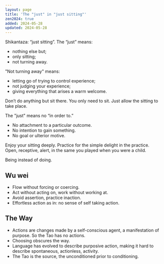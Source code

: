 ```yaml
---
layout: page
title: 'The "just" in "just sitting"'
zen2024: true
added: 2024-05-28
updated: 2024-05-28
---
```



<span lang="ja">Shikantaza</span>: “just sitting”. The “just” means:

- nothing else but;
- only sitting;
- not turning away.

"Not turning away" means:

- letting go of trying to control experience;
- not judging your experience;
- giving everything that arises a warm welcome.

Don’t do anything but sit there. You only need to sit. Just allow the sitting to take place.

The "just" means no “in order to.”

- No attachment to a particular outcome.
- No intention to gain something.
- No goal or ulterior motive.

Enjoy your sitting deeply. Practice for the simple delight in the practice. Open, receptive, alert, in the same you played when you were a child.

Being instead of doing.

## Wu wei

- Flow without forcing or coercing.
- Act without acting on, work without working at.
- Avoid assertion, practice inaction.
- Effortless action as in: no sense of self taking action.

## The Way

- Actions are changes made by a self-conscious agent, a manifestation of purpose. So the Tao has no actions. 
- Choosing obscures the way.
- Language has evolved to describe purposive action, making it hard to describe spontaneous, actionless, activity.
- The Tao is the source, the unconditioned prior to conditioning. 